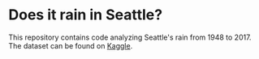 # Does it rain in Seattle?

This repository contains code analyzing Seattle's rain from 1948 to 2017. The dataset can be found on [Kaggle](https://www.kaggle.com/rtatman/did-it-rain-in-seattle-19482017).
